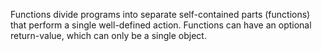 Functions  divide programs into separate self-contained parts (functions) that perform a single well-defined action. Functions can have an optional return-value, which can only be a single object.